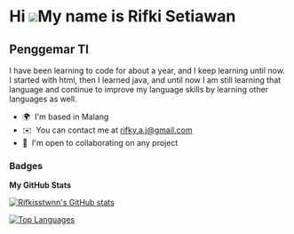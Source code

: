 Hi ![](https://user-images.githubusercontent.com/18350557/176309783-0785949b-9127-417c-8b55-ab5a4333674e.gif)My name is Rifki Setiawan
======================================================================================================================================

Penggemar TI
---------------------------------------

I have been learning to code for about a year, and I keep learning until now. I started with html, then I learned java, and until now I am still learning that language and continue to improve my language skills by learning other languages as well.

* 🌍  I'm based in Malang
* ✉️  You can contact me at [rifky.a.j@gmail.com](mailto:rifky.a.j@gmail.com)
* 🤝  I'm open to collaborating on any project

### Badges

<b>My GitHub Stats</b>

<a href="http://www.github.com/Rifkisstwnn"><img src="https://github-readme-stats.vercel.app/api?username=Rifkisstwnn&show_icons=true&hide=&count_private=true&title_color=0891b2&text_color=ffffff&icon_color=0891b2&bg_color=1c1917&hide_border=true&show_icons=true" alt="Rifkisstwnn's GitHub stats" /></a>

<a href="https://github.com/Rifkisstwnn" align="left"><img src="https://github-readme-stats.vercel.app/api/top-langs/?username=Rifkisstwnn&langs_count=10&title_color=0891b2&text_color=ffffff&icon_color=0891b2&bg_color=1c1917&hide_border=true&locale=en&custom_title=Top%20%Languages" alt="Top Languages" /></a>
